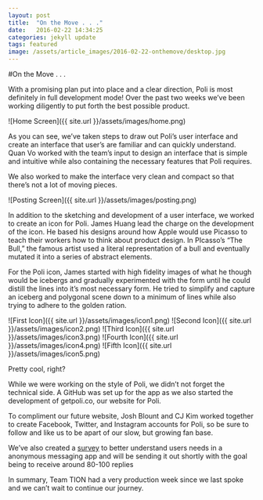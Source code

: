 ```yaml
---
layout: post
title:  "On the Move . . ."
date:   2016-02-22 14:34:25
categories: jekyll update
tags: featured
image: /assets/article_images/2016-02-22-onthemove/desktop.jpg
---
```


#On the Move . . .

With a promising plan put into place and a clear direction, Poli is most definitely in full development mode! Over the past two weeks we’ve been working diligently to put forth the best possible product.

![Home Screen]({{ site.url }}/assets/images/home.png)

As you can see, we’ve taken steps to draw out Poli’s user interface and create an interface that user’s are familiar and can quickly understand.  Quan Vo worked with the team’s input to design an interface that is simple and intuitive while also containing the necessary features that Poli requires.

We also worked to make the interface very clean and compact so that there’s not a lot of moving pieces.

![Posting Screen]({{ site.url }}/assets/images/posting.png)

In addition to the sketching and development of a user interface, we worked to create an icon for Poli. James Huang lead the charge on the development of the icon. He based his designs around how Apple would use Picasso to teach their workers how to think about product design. In PIcasso’s “The Bull,” the famous artist used a literal representation of a bull and eventually mutated it into a series of abstract elements.

For the Poli icon, James started with high fidelity images of what he though would be icebergs and gradually experimented with the form until he could distill the lines into it’s most necessary form. He tried to simplify and capture an iceberg and polygonal scene down to a minimum of lines while also trying to adhere to the golden ration.

![First Icon]({{ site.url }}/assets/images/icon1.png)
![Second Icon]({{ site.url }}/assets/images/icon2.png)
![Third Icon]({{ site.url }}/assets/images/icon3.png)
![Fourth Icon]({{ site.url }}/assets/images/icon4.png)
![Fifth Icon]({{ site.url }}/assets/images/icon5.png)

Pretty cool, right?

While we were working on the style of Poli, we didn’t not forget the technical side. A GitHub was set up for the app as we also started the development of getpoli.co, our website for Poli.

To compliment our future website, Josh Blount and CJ Kim worked together to create Facebook, Twitter, and Instagram accounts for Poli, so be sure to follow and like us to be apart of our slow, but growing fan base.

We’ve also created a <a href="https://docs.google.com/forms/d/1CMDzvx7qIO2l22mI3PmtA2gLoY8O07bMNxlpNK_yTOo/viewform">survey</a> to better understand users needs in a anonymous messaging app and will be sending it out shortly with the goal being to receive around 80-100 replies

In summary, Team TION had a very production week since we last spoke and we can’t wait to continue our journey.